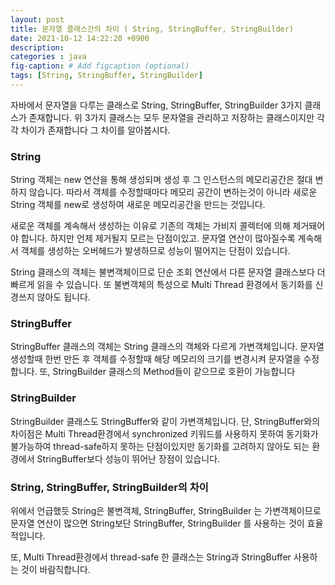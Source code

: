 ```yaml
---
layout: post
title: 문자열 클래스간의 차이 ( String, StringBuffer, StringBuilder)
date: 2021-10-12 14:22:20 +0900
description: 
categories : java
fig-caption: # Add figcaption (optional)
tags: [String, StringBuffer, StringBuilder]
---
```

자바에서 문자열을 다루는 클래스로 String, StringBuffer, StringBuilder 3가지 클래스가 존재합니다.
위 3가지 클래스는 모두 문자열을 관리하고 저장하는 클래스이지만 각각 차이가 존재합니다 그 차이를 알아봅시다.

### String
String 객체는 new 연산을 통해 생성되며 생성 후 그 인스턴스의 메모리공간은 절대 변하지 않습니다.
따라서 객체를 수정할때마다 메모리 공간이 변하는것이 아니라 새로운 String 객체를 new로 생성하여 새로운 메모리공간을 만드는 것입니다.

새로운 객체를 계속해서 생성하는 이유로 기존의 객체는 가비지 콜렉터에 의해 제거돼어야 합니다.
하지만 언제 제거될지 모르는 단점이있고. 문자열 연산이 많아질수록 계속해서 객체를 생성하는 오버헤드가 발생하므로 성능이 떨어지는 단점이 있습니다.

String 클래스의 객체는 불변객체이므로 단순 조회 연산에서 다른 문자열 클래스보다 더 빠르게 읽을 수 있습니다.
또 불변객체의 특성으로 Multi Thread 환경에서 동기화를 신경쓰지 않아도 됩니다.

### StringBuffer

StringBuffer 클래스의 객체는 String 클래스의 객체와 다르게 가변객체입니다.
문자열 생성할때 한번 만든 후 객체를 수정할때 해당 메모리의 크기를 변경시켜 문자열을 수정합니다.
또, StringBuilder 클래스의 Method들이 같으므로 호환이 가능합니다 

### StringBuilder

StringBuilder 클래스도 StringBuffer와 같이 가변객체입니다. 단, StringBuffer와의 차이점은 
Multi Thread환경에서 synchronized 키워드를 사용하지 못하여 동기화가 불가능하여 thread-safe하지 못하는 단점이있지만
동기화를 고려하지 않아도 되는 환경에서 StringBuffer보다 성능이 뛰어난 장점이 있습니다.

### String, StringBuffer, StringBuilder의 차이

위에서 언급했듯 String은 불변객체, StringBuffer, StringBuilder 는 가변객체이므로
문자열 연산이 많으면 String보단 StringBuffer, StringBuilder 를 사용하는 것이 효율적입니다.

또, Multi Thread환경에서 thread-safe 한 클래스는 String과 StringBuffer 사용하는 것이 바람직합니다.




